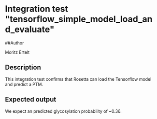 # Integration test "tensorflow\_simple\_model\_load\_and\_evaluate"

##Author

Moritz Ertelt

## Description

This integration test confirms that Rosetta can load the Tensorflow model and predict a PTM.

## Expected output

We expect an predicted glycosylation probability of ~0.36. 

